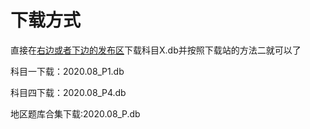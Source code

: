 
# 下载方式

直接在[右边或者下边的发布区](https://github.com/PPeanutButter/jiakaobaodian-1/releases/tag/2.0)下载科目X.db并按照下载站的方法二就可以了

科目一下载：2020.08_P1.db

科目四下载：2020.08_P4.db

地区题库合集下载:2020.08_P.db
